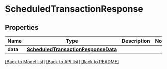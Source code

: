 # ScheduledTransactionResponse

## Properties
Name | Type | Description | Notes
------------ | ------------- | ------------- | -------------
**data** | [**ScheduledTransactionResponseData**](ScheduledTransactionResponseData.md) |  | 

[[Back to Model list]](../README.md#documentation-for-models) [[Back to API list]](../README.md#documentation-for-api-endpoints) [[Back to README]](../README.md)


